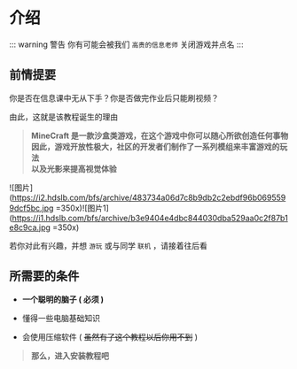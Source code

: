 # 介绍

::: warning 警告
你有可能会被我们 `高贵的信息老师` 关闭游戏并点名
:::

## 前情提要

你是否在信息课中无从下手？你是否做完作业后只能刷视频？

由此，这就是该教程诞生的理由

> **MineCraft 是一款沙盒类游戏，在这个游戏中你可以随心所欲创造任何事物<br>因此，游戏开放性极大，社区的开发者们制作了一系列模组来丰富游戏的玩法<br>以及光影来提高视觉体验**

![图片](https://i2.hdslb.com/bfs/archive/483734a06d7c8b9db2c2ebdf96b0695599dcf5bc.jpg =350x)![图片1](https://i1.hdslb.com/bfs/archive/b3e9404e4dbc844030dba529aa0c2f87b1e8c9ca.jpg =350x)

若你对此有兴趣，并想 `游玩` 或与同学 `联机` ，请接着往后看

## 所需要的条件

- **一个聪明的脑子 ( 必须 )**

- 懂得一些电脑基础知识

- 会使用压缩软件 ( ~~虽然有了这个教程以后你用不到~~ )

> **那么，进入安装教程吧**